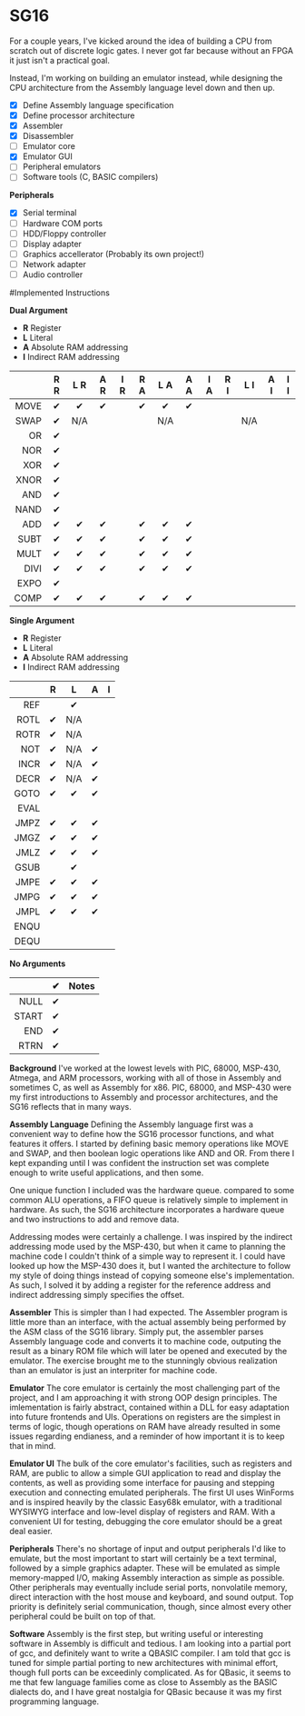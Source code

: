# SG16

For a couple years, I've kicked around the idea of building a CPU from scratch out of discrete logic gates. I never got far because without an FPGA it just isn't a practical goal.

Instead, I'm working on building an emulator instead, while designing the CPU architecture from the Assembly language level down and then up.

- [x] Define Assembly language specification
- [x] Define processor architecture
- [x] Assembler
- [x] Disassembler
- [ ] Emulator core
- [x] Emulator GUI
- [ ] Peripheral emulators
- [ ] Software tools (C, BASIC compilers)

**Peripherals**
- [x] Serial terminal
- [ ] Hardware COM ports
- [ ] HDD/Floppy controller
- [ ] Display adapter
- [ ] Graphics accellerator (Probably its own project!)
- [ ] Network adapter
- [ ] Audio controller

#Implemented Instructions

**Dual Argument**
- **R** Register
- **L** Literal
- **A** Absolute RAM addressing
- **I** Indirect RAM addressing

|      | R R | L R | A R | I R | R A | L A | A A | I A | R I | L I | A I | I I |
|-----:|:---:|:---:|:---:|:---:|:---:|:---:|:---:|:---:|:---:|:---:|:---:|:---:|
| MOVE |  ✔  |  ✔  |  ✔  |    |  ✔  |  ✔  |  ✔  |     |     |     |     |     |       
| SWAP |  ✔  | N/A |     |     |     | N/A |     |     |     | N/A |     |     |       
|   OR |  ✔  |     |     |     |     |     |     |     |     |     |     |     |       
|  NOR |  ✔  |     |     |     |     |     |     |     |     |     |     |     |       
|  XOR |  ✔  |     |     |     |     |     |     |     |     |     |     |     |       
| XNOR |  ✔  |     |     |     |     |     |     |     |     |     |     |     |       
|  AND |  ✔  |     |     |     |     |     |     |     |     |     |     |     |       
| NAND |  ✔  |     |     |     |     |     |     |     |     |     |     |     |       
|  ADD |  ✔  |  ✔  |  ✔  |     |  ✔  |  ✔  |  ✔  |     |     |     |     |     |       
| SUBT |  ✔  |  ✔  |  ✔  |     |  ✔  |  ✔  |  ✔  |     |     |     |     |     |        
| MULT |  ✔  |  ✔  |  ✔  |     |  ✔  |  ✔  |  ✔  |     |     |     |     |     |        
| DIVI |  ✔  |  ✔  |  ✔  |     |  ✔  |  ✔  |  ✔  |     |     |     |     |     |         
| EXPO |  ✔  |     |     |     |     |     |     |     |     |     |     |     |       
| COMP |  ✔  |  ✔  |  ✔  |     |  ✔  |  ✔  |  ✔  |     |     |     |     |     |       

**Single Argument**
- **R** Register
- **L** Literal
- **A** Absolute RAM addressing
- **I** Indirect RAM addressing

|      | R | L | A | I |
|-----:|:-:|:-:|:-:|:-:|
|  REF |   | ✔ |
| ROTL | ✔ |N/A|
| ROTR | ✔ |N/A|
|  NOT | ✔ |N/A| ✔ |
| INCR | ✔ |N/A| ✔ |
| DECR | ✔ |N/A| ✔ |
| GOTO | ✔ | ✔ | ✔ |
| EVAL |
| JMPZ | ✔ | ✔ | ✔ |
| JMGZ | ✔ | ✔ | ✔ |
| JMLZ | ✔ | ✔ | ✔ |
| GSUB |   | ✔ |
| JMPE | ✔ | ✔ | ✔ |
| JMPG | ✔ | ✔ | ✔ |
| JMPL | ✔ | ✔ | ✔ |
| ENQU |
| DEQU |

**No Arguments**

|      | ✔ | Notes |
|-----:|:-:|:------|
| NULL | ✔ |
| START | ✔ |
|  END | ✔ |
| RTRN | ✔ |

**Background**
I've worked at the lowest levels with PIC, 68000, MSP-430, Atmega, and ARM processors, working with all of those in Assembly and sometimes C, as well as Assembly for x86. PIC, 68000, and MSP-430 were my first introductions to Assembly and processor architectures, and the SG16 reflects that in many ways.

**Assembly Language**
Defining the Assembly language first was a convenient way to define how the SG16 processor functions, and what features it offers. I started by defining basic memory operations like MOVE and SWAP, and then boolean logic operations like AND and OR. From there I kept expanding until I was confident the instruction set was complete enough to write useful applications, and then some.

One unique function I included was the hardware queue. compared to some common ALU operations, a FIFO queue is relatively simple to implement in hardware. As such, the SG16 architecture incorporates a hardware queue and two instructions to add and remove data.

Addressing modes were certainly a challenge. I was inspired by the indirect addressing mode used by the MSP-430, but when it came to planning the machine code I couldn't think of a simple way to represent it. I could have looked up how the MSP-430 does it, but I wanted the architecture to follow my style of doing things instead of copying someone else's implementation. As such, I solved it by adding a register for the reference address and indirect addressing simply specifies the offset.

**Assembler**
This is simpler than I had expected. The Assembler program is little more than an interface, with the actual assembly being performed by the ASM class of the SG16 library. Simply put, the assembler parses Assembly language code and converts it to machine code, outputing the result as a binary ROM file which will later be opened and executed by the emulator. The exercise brought me to the stunningly obvious realization than an emulator is just an interpriter for machine code.

**Emulator**
The core emulator is certainly the most challenging part of the project, and I am approaching it with strong OOP design principles. The imlementation is fairly abstract, contained within a DLL for easy adaptation into future frontends and UIs. Operations on registers are the simplest in terms of logic, though operations on RAM have already resulted in some issues regarding endianess, and a reminder of how important it is to keep that in mind. 

**Emulator UI**
The bulk of the core emulator's facilities, such as registers and RAM, are public to allow a simple GUI application to read and display the contents, as well as providing some interface for pausing and stepping execution and connecting emulated peripherals. The first UI uses WinForms and is inspired heavily by the classic Easy68k emulator, with a traditional WYSIWYG interface and low-level display of registers and RAM. With a convenient UI for testing, debugging the core emulator should be a great deal easier.

**Peripherals**
There's no shortage of input and output peripherals I'd like to emulate, but the most important to start will certainly be a text terminal, followed by a simple graphics adapter. These will be emulated as simple memory-mapped I/O, making Assembly interaction as simple as possible. Other peripherals may eventually include serial ports, nonvolatile memory, direct interaction with the host mouse and keyboard, and sound output. Top priority is definitely serial communication, though, since almost every other peripheral could be built on top of that.

**Software**
Assembly is the first step, but writing useful or interesting software in Assembly is difficult and tedious. I am looking into a partial port of gcc, and definitely want to write a QBASIC compiler. I am told that gcc is tuned for simple partial porting to new architectures with minimal effort, though full ports can be exceedinly complicated. As for QBasic, it seems to me that few language families come as close to Assembly as the BASIC dialects do, and I have great nostalgia for QBasic because it was my first programming language.
